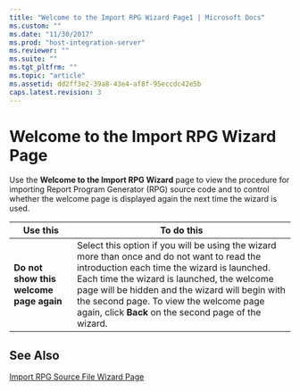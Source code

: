 ```yaml
---
title: "Welcome to the Import RPG Wizard Page1 | Microsoft Docs"
ms.custom: ""
ms.date: "11/30/2017"
ms.prod: "host-integration-server"
ms.reviewer: ""
ms.suite: ""
ms.tgt_pltfrm: ""
ms.topic: "article"
ms.assetid: dd2ff3e2-39a8-43e4-af8f-95eccdc42e5b
caps.latest.revision: 3
---
```

# Welcome to the Import RPG Wizard Page
Use the **Welcome to the Import RPG Wizard** page to view the procedure for importing Report Program Generator (RPG) source code and to control whether the welcome page is displayed again the next time the wizard is used.  
  
|Use this|To do this|  
|--------------|----------------|  
|**Do not show this welcome page again**|Select this option if you will be using the wizard more than once and do not want to read the introduction each time the wizard is launched. Each time the wizard is launched, the welcome page will be hidden and the wizard will begin with the second page. To view the welcome page again, click **Back** on the second page of the wizard.|  
  
## See Also  
 [Import RPG Source File Wizard Page](../HIS2010/import-rpg-source-file-wizard-page2.md)